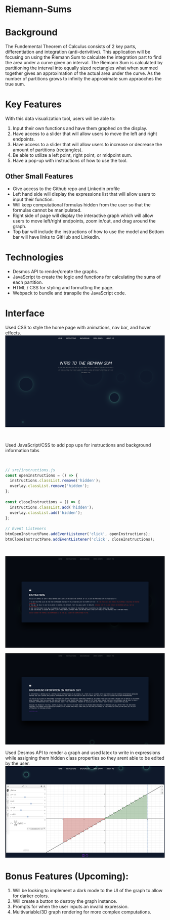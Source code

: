 # Riemann-Sums

# Background

The Fundemental Theorem of Calculus consists of 2 key parts, differentiation and integration (anti-derivitive). This application will be focusing on using the Riemann Sum to calculate the integration part to find the area under a curve given an interval. The Riemann Sum is calculated by partitioning the interval into equally sized rectangles what when summed together gives an approximation of the actual area under the curve. As the number of partitions grows to infinity the approximate sum appraoches the true sum.

# Key Features

With this data visualization tool, users will be able to:

1. Input their own functions and have them graphed on the display.
2. Have access to a slider that will allow users to move the left and right endpoints.
3. Have access to a slider that will allow users to increase or decrease the amount of partitions (rectangles).
4. Be able to utilize a left point, right point, or midpoint sum.
5. Have a pop-up with instructions of how to use the tool.

## Other Small Features

- Give access to the Github repo and LinkedIn profile
- Left hand side will display the expressions list that will allow users to input their function.
- Will keep computational formulas hidden from the user so that the formulas cannot be manipulated.
- Right side of page will display the interactive graph which will allow users to move left/right endpoints, zoom in/out, and drag around the graph.
- Top bar will include the instructions of how to use the model and Bottom bar will have links to GitHub and LinkedIn.

# Technologies

- Desmos API to render/create the graphs.
- JavaScript to create the logic and functions for calculating the sums of each partition.
- HTML / CSS for styling and formatting the page.
- Webpack to bundle and transpile the JavaScript code.

# Interface

Used CSS to style the home page with animations, nav bar, and hover effects.
![Home Page](https://github.com/camachoo1/Riemann-Sum/blob/main/assets/homepage.png)

<br>

Used JavaScript/CSS to add pop ups for instructions and background information tabs

<br>

```javascript
// src/instructions.js
const openInstructions = () => {
  instructions.classList.remove('hidden');
  overlay.classList.remove('hidden');
};

const closeInstructions = () => {
  instructions.classList.add('hidden');
  overlay.classList.add('hidden');
};

// Event Listeners
btnOpenInstructPane.addEventListener('click', openInstructions);
btnCloseInstructPane.addEventListener('click', closeInstructions);
```

<br>

![Instructions](https://github.com/camachoo1/Riemann-Sum/blob/main/assets/instructions.png)
<br>

![Background Info](https://github.com/camachoo1/Riemann-Sum/blob/main/assets/backgroundinfo.png)

Used Desmos API to render a graph and used latex to write in expressions while assigning them hidden class properties so they arent able to be edited by the user.
![Graph UI](https://github.com/camachoo1/Riemann-Sum/blob/main/assets/graph.png)

# Bonus Features (Upcoming):

1. Will be looking to implement a dark mode to the UI of the graph to allow for darker colors.
2. Will create a button to destroy the graph instance.
3. Prompts for when the user inputs an invalid expression.
4. Multivariable/3D graph rendering for more complex computations.
